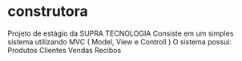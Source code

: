 # construtora

Projeto de estágio da SUPRA TECNOLOGIA
Consiste em um simples sistema utilizando MVC ( Model, View e Controll )
O sistema possui:
  Produtos
  Clientes
  Vendas
  Recibos
  
